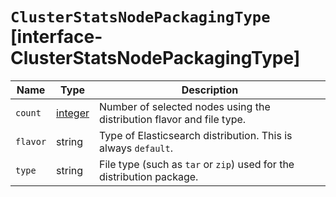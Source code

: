 # `ClusterStatsNodePackagingType` [interface-ClusterStatsNodePackagingType]

| Name | Type | Description |
| - | - | - |
| `count` | [integer](./integer.md) | Number of selected nodes using the distribution flavor and file type. |
| `flavor` | string | Type of Elasticsearch distribution. This is always `default`. |
| `type` | string | File type (such as `tar` or `zip`) used for the distribution package. |
